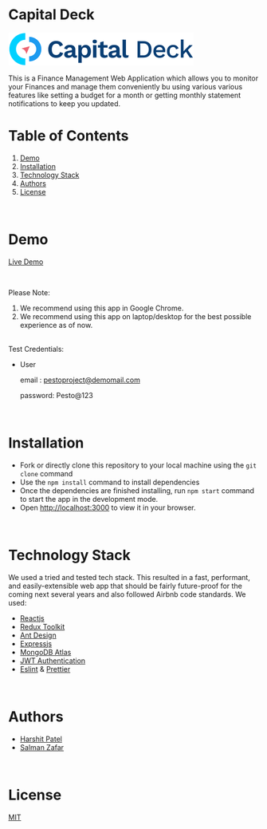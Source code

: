 # Capital Deck

![CapitalDeck Logo](./src/assets/capital-deck-logo-d.svg)

This is a Finance Management Web Application which allows you to monitor your Finances and manage them conveniently bu using various various features like setting a budget for a month or getting monthly statement notifications to keep you updated. 

# Table of Contents

1. [Demo](#demo)
2. [Installation](#installation)
3. [Technology Stack](#technology-stack)
4. [Authors](#authors)
5. [License](#license)
<br/>

# Demo

[Live Demo](https://capitaldeck.netlify.app/)

<br/>

Please Note:

1. We recommend using this app in Google Chrome.
2. We recommend using this app on laptop/desktop for the best possible experience as of now.

<br/>
Test Credentials:

- User   

    email : pestoproject@demomail.com

    password: Pesto@123
   

<br/>

# Installation

- Fork or directly clone this repository to your local machine using the `git clone` command
- Use the `npm install` command to install dependencies
- Once the dependencies are finished installing, run `npm start` command to start the app in the development mode.
- Open [http://localhost:3000](http://localhost:3000) to view it in your browser.

<br/>

# Technology Stack
We used a tried and tested tech stack. This resulted in a fast, performant, and easily-extensible web app that should be fairly future-proof for the coming next several years and also followed Airbnb code standards. We used:
- [Reactjs](https://reactjs.org/)
- [Redux Toolkit](https://redux-toolkit.js.org/)
- [Ant Design](https://ant.design/)
- [Expressjs](https://expressjs.com/)
- [MongoDB Atlas](https://www.mongodb.com/docs/atlas/)
- [JWT Authentication](https://jwt.io/)
- [Eslint](https://eslint.org/) & [Prettier](https://prettier.io/)


<br/>

# Authors

- [Harshit Patel](https://github.com/HarshitPatel95)
- [Salman Zafar](https://github.com/Salmanz18)

<br/>

# License

[MIT](https://opensource.org/licenses/MIT)
